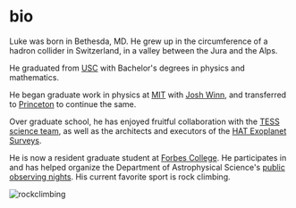 # bio

Luke was born in Bethesda, MD.  He grew up in the circumference of a hadron
collider in Switzerland, in a valley between the Jura and the Alps.

He graduated from [USC](https://www.usc.edu/) with Bachelor's degrees in
physics and mathematics.

He began graduate work in physics at [MIT](https://www.mit.edu/)  with [Josh
Winn](https://scholar.princeton.edu/jwinn/home), and transferred to
[Princeton](https://www.princeton.edu/) to continue the same.

Over graduate school, he has enjoyed fruitful collaboration with the [TESS
science team](https://tess.mit.edu/team/the-tess-science-team/), as well as
the architects and executors of the [HAT Exoplanet
Surveys](https://hatsurveys.org/).

He is now a resident graduate student at [Forbes
College](https://forbescollege.princeton.edu/).  He participates in and has
helped organize the Department of Astrophysical Science's [public observing
nights](https://www.astro.princeton.edu/observatory/publicobserving.php).  His
current favorite sport is rock climbing.

![rockclimbing](/images/rock_cropped.png)
